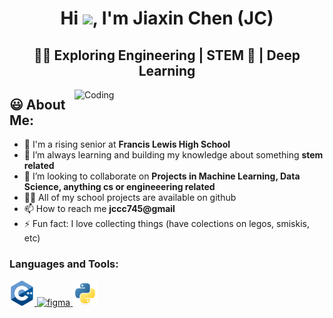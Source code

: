<h1 align="center">Hi <img src="https://github.com/TheDudeThatCode/TheDudeThatCode/blob/master/Assets/Hi.gif" width="25">, I'm Jiaxin Chen (JC) </h1>

<h2 align="center">👨‍💻 Exploring Engineering | STEM 🤖 | Deep Learning</h2>

<img align="right" alt="Coding" width="400" src="https://c.tenor.com/2uyENRmiUt0AAAAC/coding.gif">

## 😃 About Me:
- 🔭 I'm a rising senior at **Francis Lewis High School**
- 🌱 I’m always learning and building my knowledge about something **stem related**
- 👯 I’m looking to collaborate on **Projects in Machine Learning, Data Science, anything cs or engineeering related**
- 👨‍💻 All of my school projects are available on github
- 📫 How to reach me **jccc745@gmail**
- ⚡ Fun fact: I love collecting things (have colections on legos, smiskis, etc)

<h3 align="left">Languages and Tools:</h3>
<p align="left"> <a href="https://www.w3schools.com/cpp/" target="_blank" rel="noreferrer"> <img src="https://raw.githubusercontent.com/devicons/devicon/master/icons/cplusplus/cplusplus-original.svg" alt="cplusplus" width="40" height="40"/> </a> <a href="https://www.figma.com/" target="_blank" rel="noreferrer"> <img src="https://www.vectorlogo.zone/logos/figma/figma-icon.svg" alt="figma" width="40" height="40"/> </a> <a href="https://www.python.org" target="_blank" rel="noreferrer"> <img src="https://raw.githubusercontent.com/devicons/devicon/master/icons/python/python-original.svg" alt="python" width="40" height="40"/> </a> </p>

<!--
**jcc74-bit/jcc74-bit** is a ✨ _special_ ✨ repository because its `README.md` (this file) appears on your GitHub profile.

Here are some ideas to get you started:

- 🔭 I’m currently working on ...
- 🌱 I’m currently learning ...
- 👯 I’m looking to collaborate on ...
- 🤔 I’m looking for help with ...
- 💬 Ask me about ...
- 📫 How to reach me: ...
- 😄 Pronouns: ...
- ⚡ Fun fact: ...
-->
